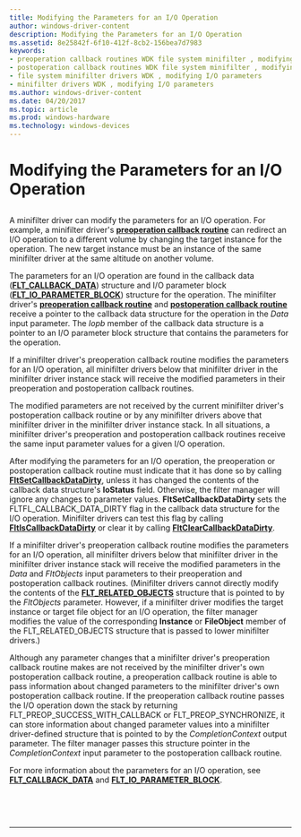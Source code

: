 ```yaml
---
title: Modifying the Parameters for an I/O Operation
author: windows-driver-content
description: Modifying the Parameters for an I/O Operation
ms.assetid: 8e25842f-6f10-412f-8cb2-156bea7d7983
keywords:
- preoperation callback routines WDK file system minifilter , modifying parameters
- postoperation callback routines WDK file system minifilter , modifying parameters
- file system minifilter drivers WDK , modifying I/O parameters
- minifilter drivers WDK , modifying I/O parameters
ms.author: windows-driver-content
ms.date: 04/20/2017
ms.topic: article
ms.prod: windows-hardware
ms.technology: windows-devices
---
```


# Modifying the Parameters for an I/O Operation


## <span id="ddk_modifying_the_parameters_for_an_io_operation_if"></span><span id="DDK_MODIFYING_THE_PARAMETERS_FOR_AN_IO_OPERATION_IF"></span>


A minifilter driver can modify the parameters for an I/O operation. For example, a minifilter driver's [**preoperation callback routine**](https://msdn.microsoft.com/library/windows/hardware/ff551109) can redirect an I/O operation to a different volume by changing the target instance for the operation. The new target instance must be an instance of the same minifilter driver at the same altitude on another volume.

The parameters for an I/O operation are found in the callback data ([**FLT\_CALLBACK\_DATA**](https://msdn.microsoft.com/library/windows/hardware/ff544620)) structure and I/O parameter block ([**FLT\_IO\_PARAMETER\_BLOCK**](https://msdn.microsoft.com/library/windows/hardware/ff544638)) structure for the operation. The minifilter driver's [**preoperation callback routine**](https://msdn.microsoft.com/library/windows/hardware/ff551109) and [**postoperation callback routine**](https://msdn.microsoft.com/library/windows/hardware/ff551107) receive a pointer to the callback data structure for the operation in the *Data* input parameter. The *Iopb* member of the callback data structure is a pointer to an I/O parameter block structure that contains the parameters for the operation.

If a minifilter driver's preoperation callback routine modifies the parameters for an I/O operation, all minifilter drivers below that minifilter driver in the minifilter driver instance stack will receive the modified parameters in their preoperation and postoperation callback routines.

The modified parameters are not received by the current minifilter driver's postoperation callback routine or by any minifilter drivers above that minifilter driver in the minifilter driver instance stack. In all situations, a minifilter driver's preoperation and postoperation callback routines receive the same input parameter values for a given I/O operation.

After modifying the parameters for an I/O operation, the preoperation or postoperation callback routine must indicate that it has done so by calling [**FltSetCallbackDataDirty**](https://msdn.microsoft.com/library/windows/hardware/ff544383), unless it has changed the contents of the callback data structure's **IoStatus** field. Otherwise, the filter manager will ignore any changes to parameter values. **FltSetCallbackDataDirty** sets the FLTFL\_CALLBACK\_DATA\_DIRTY flag in the callback data structure for the I/O operation. Minifilter drivers can test this flag by calling [**FltIsCallbackDataDirty**](https://msdn.microsoft.com/library/windows/hardware/ff543311) or clear it by calling [**FltClearCallbackDataDirty**](https://msdn.microsoft.com/library/windows/hardware/ff541853).

If a minifilter driver's preoperation callback routine modifies the parameters for an I/O operation, all minifilter drivers below that minifilter driver in the minifilter driver instance stack will receive the modified parameters in the *Data* and *FltObjects* input parameters to their preoperation and postoperation callback routines. (Minifilter drivers cannot directly modify the contents of the [**FLT\_RELATED\_OBJECTS**](https://msdn.microsoft.com/library/windows/hardware/ff544816) structure that is pointed to by the *FltObjects* parameter. However, if a minifilter driver modifies the target instance or target file object for an I/O operation, the filter manager modifies the value of the corresponding **Instance** or **FileObject** member of the FLT\_RELATED\_OBJECTS structure that is passed to lower minifilter drivers.)

Although any parameter changes that a minifilter driver's preoperation callback routine makes are not received by the minifilter driver's own postoperation callback routine, a preoperation callback routine is able to pass information about changed parameters to the minifilter driver's own postoperation callback routine. If the preoperation callback routine passes the I/O operation down the stack by returning FLT\_PREOP\_SUCCESS\_WITH\_CALLBACK or FLT\_PREOP\_SYNCHRONIZE, it can store information about changed parameter values into a minifilter driver-defined structure that is pointed to by the *CompletionContext* output parameter. The filter manager passes this structure pointer in the *CompletionContext* input parameter to the postoperation callback routine.

For more information about the parameters for an I/O operation, see [**FLT\_CALLBACK\_DATA**](https://msdn.microsoft.com/library/windows/hardware/ff544620) and [**FLT\_IO\_PARAMETER\_BLOCK**](https://msdn.microsoft.com/library/windows/hardware/ff544638).

 

 


--------------------


